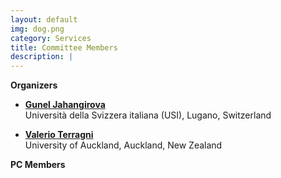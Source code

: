 ```yaml
---
layout: default
img: dog.png
category: Services
title: Committee Members
description: |
---
```

  **Organizers**
  
  * [**Gunel Jahangirova**](https://sites.google.com/view/guneljahangirova) <br> Università della Svizzera italiana (USI), Lugano, Switzerland
  
  * [**Valerio Terragni**](https://valerio-terragni.github.io/) <br> University of Auckland, Auckland, New Zealand
  
  
  **PC Members**
  
